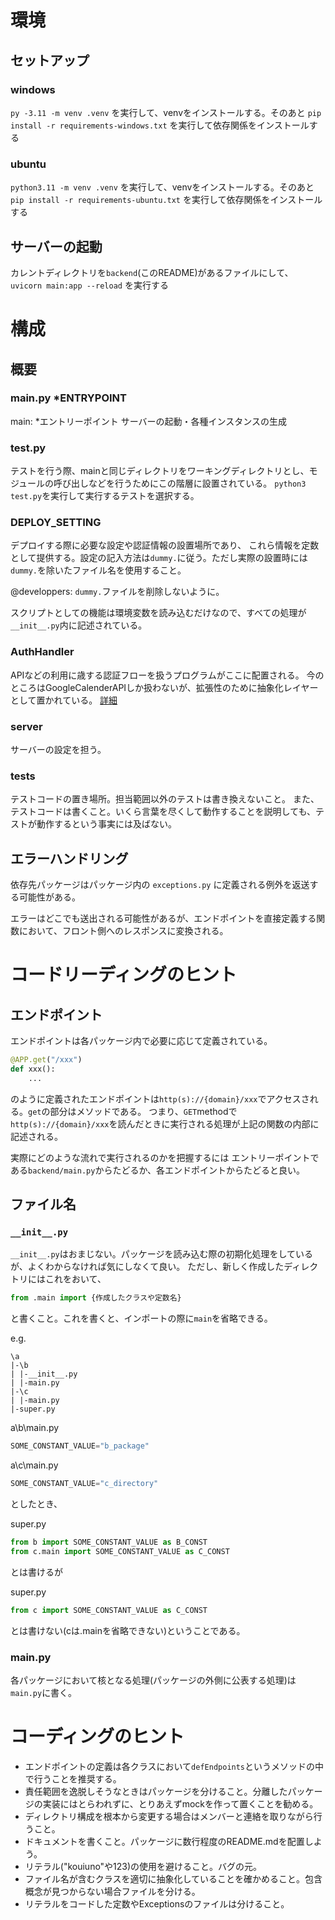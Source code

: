 # 環境

## セットアップ

### windows

`py -3.11 -m venv .venv`
を実行して、venvをインストールする。そのあと
`pip install -r requirements-windows.txt`
を実行して依存関係をインストールする

### ubuntu

`python3.11 -m venv .venv`
を実行して、venvをインストールする。そのあと
`pip install -r requirements-ubuntu.txt`
を実行して依存関係をインストールする

## サーバーの起動

カレントディレクトリを`backend`(このREADME)があるファイルにして、
`uvicorn main:app --reload`
を実行する

# 構成

## 概要

### main.py *ENTRYPOINT

main: *エントリーポイント
サーバーの起動・各種インスタンスの生成

### test.py

テストを行う際、mainと同じディレクトリをワーキングディレクトリとし、モジュールの呼び出しなどを行うためにこの階層に設置されている。
`python3 test.py`を実行して実行するテストを選択する。

### DEPLOY_SETTING

デプロイする際に必要な設定や認証情報の設置場所であり、
これら情報を定数として提供する。設定の記入方法は`dummy.`に従う。ただし実際の設置時には`dummy.`を除いたファイル名を使用すること。

@developpers: `dummy.`ファイルを削除しないように。

スクリプトとしての機能は環境変数を読み込むだけなので、すべての処理が`__init__.py`内に記述されている。 

### AuthHandler

APIなどの利用に歳する認証フローを扱うプログラムがここに配置される。
今のところはGoogleCalenderAPIしか扱わないが、拡張性のために抽象化レイヤーとして置かれている。
[詳細](AuthHandler/README.md)

### server

サーバーの設定を担う。

### tests

テストコードの置き場所。担当範囲以外のテストは書き換えないこと。
また、テストコードは書くこと。いくら言葉を尽くして動作することを説明しても、テストが動作するという事実には及ばない。

## エラーハンドリング

依存先パッケージはパッケージ内の
`exceptions.py`
に定義される例外を返送する可能性がある。

エラーはどこでも送出される可能性があるが、エンドポイントを直接定義する関数において、フロント側へのレスポンスに変換される。

# コードリーディングのヒント

## エンドポイント

エンドポイントは各パッケージ内で必要に応じて定義されている。

```python
@APP.get("/xxx")
def xxx():
    ...
```

のように定義されたエンドポイントは`http(s)://{domain}/xxx`でアクセスされる。`get`の部分はメソッドである。
つまり、`GET`methodで`http(s)://{domain}/xxx`を読んだときに実行される処理が上記の関数の内部に記述される。

実際にどのような流れで実行されるのかを把握するには
エントリーポイントである`backend/main.py`からたどるか、各エンドポイントからたどると良い。

## ファイル名

### `__init__.py`

`__init__.py`はおまじない。パッケージを読み込む際の初期化処理をしているが、よくわからなければ気にしなくて良い。
ただし、新しく作成したディレクトリにはこれをおいて、

```Python
from .main import {作成したクラスや定数名}
```

と書くこと。これを書くと、インポートの際に`main`を省略できる。

e.g.

```
\a
|-\b
| |-__init__.py
| |-main.py
|-\c
| |-main.py
|-super.py
```

a\b\main.py
```python
SOME_CONSTANT_VALUE="b_package"
```

a\c\main.py
```python
SOME_CONSTANT_VALUE="c_directory"
```

としたとき、

super.py
```python
from b import SOME_CONSTANT_VALUE as B_CONST
from c.main import SOME_CONSTANT_VALUE as C_CONST
```

とは書けるが

super.py
```python
from c import SOME_CONSTANT_VALUE as C_CONST
```

とは書けない(cは.mainを省略できない)ということである。

### main.py

各パッケージにおいて核となる処理(パッケージの外側に公表する処理)は`main.py`に書く。

# コーディングのヒント

- エンドポイントの定義は各クラスにおいて`defEndpoints`というメソッドの中で行うことを推奨する。
- 責任範囲を逸脱しそうなときはパッケージを分けること。分離したパッケージの実装にはとらわれずに、とりあえずmockを作って置くことを勧める。
- ディレクトリ構成を根本から変更する場合はメンバーと連絡を取りながら行うこと。
- ドキュメントを書くこと。パッケージに数行程度のREADME.mdを配置しよう。
- リテラル("kouiuno"や123)の使用を避けること。バグの元。
- ファイル名が含むクラスを適切に抽象化していることを確かめること。包含概念が見つからない場合ファイルを分ける。
- リテラルをコードした定数やExceptionsのファイルは分けること。

